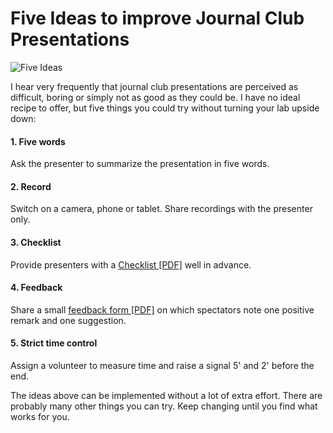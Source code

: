 
# Five Ideas to improve Journal Club Presentations

![Five Ideas](images/five_ideas.png)

I hear very frequently that journal club presentations are perceived as difficult, boring or simply not as good as they could be. I have no ideal recipe to offer, but five things you could try without turning your lab upside down:

#### 1. Five words
Ask the presenter to summarize the presentation in five words.

#### 2. Record
Switch on a camera, phone or tablet. Share recordings with the presenter only.

#### 3. Checklist
Provide presenters with a [Checklist [PDF]](files/presentation_checklist.pdf) well in advance.

#### 4. Feedback
Share a small [feedback form [PDF]](files/feedback_sheet.pdf) on which spectators note one positive remark and one suggestion.

#### 5. Strict time control
Assign a volunteer to measure time and raise a signal 5' and 2' before the end.

The ideas above can be implemented without a lot of extra effort. There are probably many other things you can try. Keep changing until you find what works for you.
